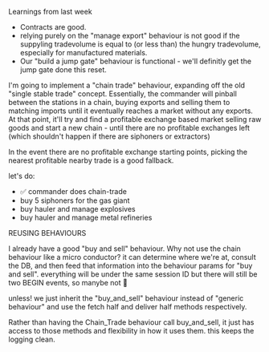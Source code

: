 Learnings from last week

* Contracts are good.
* relying purely on the "manage export" behaviour is not good if the suppyling tradevolume is equal to (or less than) the hungry tradevolume, especially for manufactured materials.
* Our "build a jump gate" behaviour is functional - we'll definitly get the jump gate done this reset.

I'm going to implement a "chain trade" behaviour, expanding off the old "single stable trade" concept. Essentially, the commander will pinball between the stations in a chain, buying exports and selling them to matching imports until it eventually reaches a market without any exports. At that point, it'll try and find a profitable exchange based market selling raw goods and start a new chain - until there are no profitable exchanges left (which shouldn't happen if there are siphoners or extractors)

In the event there are no profitable exchange starting points, picking the nearest profitable nearby trade is a good fallback.

let's do:
* ✅ commander does chain-trade
* buy 5 siphoners for the gas giant
* buy hauler and manage explosives 
* buy hauler and manage metal refineries


REUSING BEHAVIOURS


I already have a good "buy and sell" behaviour. Why not use the chain behaviour like a micro conductor? it can determine where we're at, consult the DB, and then feed that information into the behaviour params for "buy and sell". everything will be under the same session ID but there will still be two BEGIN events, so manybe not :thinking:

unless!
we just inherit the "buy_and_sell" behaviour instead of "generic behaviour" and use the fetch half and deliver half methods respectively. 

Rather than having the Chain_Trade behaviour call buy_and_sell, it just has access to those methods and flexibility in how it uses them.
this keeps the logging clean.
